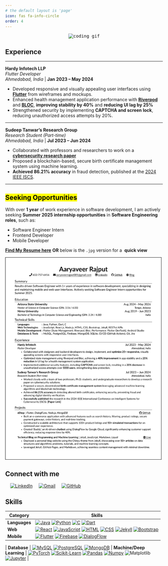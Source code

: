 ```yaml
---
# the default layout is 'page'
icon: fas fa-info-circle
order: 4
---
```


<!-- > Add Markdown syntax content to file `_tabs/about.md`{: .filepath } and it will show up on this page.
{: .prompt-tip } -->

<!-- <img src="https://readme-typing-svg.demolab.com/?lines=Hi%20I'm%20%20Aaryaveer;Learning%20Flutter%20Currently...;&font=Fira%20Code&width=440&height=45&color=FF7830&vCenter=true&pause=1000&size=25" /> -->
<!--![Code Coding GIF - Code Coding Programming - Discover Share GIFs](https://github.com/AKR-2803/AKR-2803/assets/109909231/c5dd19ee-5d3d-4e2a-9f54-75a50bb3f0a3) -->
<div align="center">
  <kbd>
    <img src="https://github.com/AKR-2803/AKR-2803/assets/109909231/c5dd19ee-5d3d-4e2a-9f54-75a50bb3f0a3" alt="coding_gif" width="200" height = "150">
  </kbd>
</div>


<!--[![Typing SVG](https://readme-typing-svg.demolab.com?font=Jost&weight=500&size=28&duration=2000&pause=1500&color=F79923&background=FFFFFF00&width=435&lines=Hi+I'm+Aaryaveer;Learning+Flutter+currently...)](https://git.io/typing-svg)-->


## Experience  
---
**<span >Hardy Infotech LLP</span>**  
*<span >Flutter Developer</span>*  
_Ahmedabad, India_ | **<span >Jan 2023 – May 2024</span>**  
- Developed responsive and visually appealing  <span >user interfaces using [**Flutter**](https://flutter.dev/)</span> from wireframes and mockups.  
- Enhanced health management application performance with [**Riverpod**](https://riverpod.dev/) and [**BLOC**](https://pub.dev/packages/flutter_bloc), <span >**improving stability by 40%** and **reducing UI lag by 25%**</span>  
- Strengthened security <span >by implementing **CAPTCHA and screen lock**</span>, reducing unauthorized access attempts by 20%.  

---

**<span >Sudeep Tanwar’s Research Group</span>**  
<span >_Research Student (Part-time)_</span>  
_Ahmedabad, India_ | **<span >Jul 2023 – Jun 2024</span>**  
- Collaborated with professors and researchers to work on a <span >[**cybersecurity research paper**](https://ieeexplore.ieee.org/document/10581401)</span>  
- <span >Proposed a blockchain-based, secure birth certificate management system</span> using machine learning.  
- <span >**Achieved 86.21% accuracy** </span>in fraud detection, published at the [2024 IEEE ISCS](https://ieeexplore.ieee.org/xpl/conhome/10579950/proceeding).

___

## <span style="background-color: yellow;color:black;">Seeking Opportunities</span>

With over **1 year** of work experience in software development, I am <span >actively seeking **Summer 2025 internship opportunities**</span> in **Software Engineering roles**, such as:  
- Software Engineer Intern  
- Frontend Developer  
- Mobile Developer  

<a href="https://drive.google.com/file/d/13ITnizoWrsf-1g9bSYZ-4PBQH7_5Hh1K/view?usp=sharing" target="_blank" >**Find My Resume here**</a> **OR** below is the `.jpg` version for a <span >&nbsp;**quick view**&nbsp;</span>

<!-- ![Resume SVG](../assets/img/resume/Resume_AaryaveerRajput.svg) -->

<img src="../assets/img/resume/Resume-AaryaveerRajput.jpg" width=500 alt="resume-svg"/>



<!-- ![Resume]() -->




## Connect with me
&nbsp;&nbsp;&nbsp; 
[![LinkedIn](https://img.shields.io/badge/linkedin-%230077B5.svg?style=for-the-badge&logo=linkedin&logoColor=white)](https://www.linkedin.com/in/aaryaveer-rajput/)
&nbsp;&nbsp;&nbsp; 
[![Gmail](https://img.shields.io/badge/Gmail-D14836?style=for-the-badge&logo=gmail&logoColor=white)](mailto:aaryaveerrajput001@gmail.com)
&nbsp;&nbsp;&nbsp; 
[![GitHub](https://img.shields.io/badge/github-%23121011.svg?style=for-the-badge&logo=github&logoColor=white)](https://github.com/AKR-2803)
&nbsp;&nbsp;&nbsp; 


## Skills

| Category             | Skills         |
|----------------------|-------------------------------------------------------------------------------------------------------------------------------------------|
| **Languages**      | [![Java](https://img.shields.io/badge/java-%23ED8B00.svg?style=for-the-badge&logo=openjdk&logoColor=white)](https://docs.oracle.com/en/java/javase/23/index.html) [![Python](https://img.shields.io/badge/Python-FFD43B?style=for-the-badge&logo=python&logoColor=blue)](https://www.python.org/) [![C](https://img.shields.io/badge/C-00599C?style=for-the-badge&logo=c&logoColor=white)](#) [![Dart](https://img.shields.io/badge/Dart-0175C2?style=for-the-badge&logo=dart&logoColor=white)](https://dart.dev/)  |
| **Web**              |  [![React](https://img.shields.io/badge/React-20232A?style=for-the-badge&logo=react&logoColor=61DAFB)](https://react.dev/) [![JavaScript](https://img.shields.io/badge/JavaScript-323330?style=for-the-badge&logo=javascript&logoColor=F7DF1E)](https://262.ecma-international.org/14.0/index.html) [![HTML](https://img.shields.io/badge/HTML5-E34F26?style=for-the-badge&logo=html5&logoColor=white)](https://developer.mozilla.org/en-US/docs/Web/HTML) [![CSS](https://img.shields.io/badge/CSS3-1572B6?style=for-the-badge&logo=css3&logoColor=white)](https://developer.mozilla.org/en-US/docs/Web/CSS) [![Jekyll](https://img.shields.io/badge/Jekyll-CC0000?style=for-the-badge&logo=Jekyll&logoColor=white)](https://jekyllrb.com/) [![Bootstrap](https://img.shields.io/badge/Bootstrap-563D7C?style=for-the-badge&logo=bootstrap&logoColor=white)](https://getbootstrap.com/)  |
| **Mobile**           | [![Flutter](https://img.shields.io/badge/Flutter-02569B?style=for-the-badge&logo=flutter&logoColor=white)](https://flutter.dev/) [![Firebase](https://img.shields.io/badge/firebase-ffca28?style=for-the-badge&logo=firebase&logoColor=black)](https://firebase.google.com/) [![DialogFlow](https://img.shields.io/badge/dialogflow-FF9800?style=for-the-badge&logo=dialogflow&logoColor=white)](https://cloud.google.com/dialogflow/es/docs)  |

| **Database**         | [![MySQL](https://img.shields.io/badge/MySQL-005C84?style=for-the-badge&logo=mysql&logoColor=white)](https://www.mysql.com/) [![PostgreSQL](https://img.shields.io/badge/PostgreSQL-336791?style=for-the-badge&logo=postgresql&logoColor=white)](https://www.postgresql.org/) [![MongoDB](https://img.shields.io/badge/MongoDB-4EA94B?style=for-the-badge&logo=mongodb&logoColor=white)](https://www.mongodb.com/) 
| **Machine/Deep Learning** | [![PyTorch](https://img.shields.io/badge/PyTorch-EE4C2C?style=for-the-badge&logo=pytorch&logoColor=white)](https://pytorch.org) [![Scikit-Learn](https://img.shields.io/badge/scikit_learn-F7931E?style=for-the-badge&logo=scikit-learn&logoColor=white)](https://scikit-learn.org)  [![Pandas](https://img.shields.io/badge/Pandas-2C2D72?style=for-the-badge&logo=pandas&logoColor=white)](https://pandas.pydata.org/)  [![Numpy](https://img.shields.io/badge/Numpy-777BB4?style=for-the-badge&logo=numpy&logoColor=white)](https://numpy.org/) ![Matplotlib](https://img.shields.io/badge/Matplotlib-%23ffffff.svg?style=for-the-badge&logo=Matplotlib&logoColor=black) [![Jupyter](https://img.shields.io/badge/Jupyter-F37626.svg?&style=for-the-badge&logo=Jupyter&logoColor=white)](https://jupyter.org)  | 


<!-- 

## ALso
[![IEEE](https://img.shields.io/badge/IEEE-%20-white?style=for-the-badge&color=white&labelColor=blue&logo=ieee&logoColor=white)](https://ieeexplore.ieee.org/document/10581401)
 
[![GitHub](https://img.shields.io/badge/github-%23121011.svg?style=for-the-badge&logo=github&logoColor=white)](https://github.com/AKR-2803)
&nbsp;&nbsp;&nbsp; 
[![LinkedIn](https://img.shields.io/badge/linkedin-%230077B5.svg?style=for-the-badge&logo=linkedin&logoColor=white)](https://www.linkedin.com/in/aaryaveer-rajput/)
&nbsp;&nbsp;&nbsp; 
[![Medium](https://img.shields.io/badge/Medium-12100E?style=for-the-badge&logo=medium&logoColor=white)](https://medium.com/@aaryaveer)
&nbsp;&nbsp;&nbsp;  -->

